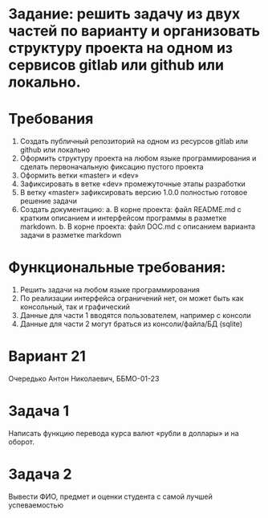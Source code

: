 # Задание: решить задачу из двух частей по варианту и организовать структуру проекта на одном из сервисов gitlab или github или локально.

# Требования
1.	Создать публичный репозиторий на одном из ресурсов gitlab или github или локально
2.	Оформить структуру проекта на любом языке программирования и сделать первоначальную фиксацию пустого проекта
3.	Оформить ветки «master» и «dev»
4.	Зафиксировать в ветке «dev» промежуточные этапы разработки
5.	В ветку «master» зафиксировать версию 1.0.0 полностью готовое решение задачи
6.	Создать документацию:
  a.	В корне проекта: файл README.md с кратким описанием и интерфейсом программы в разметке markdown.
  b.	В корне проекта: файл DOC.md с описанием варианта задачи в разметке markdown

# Функциональные требования:
1.	Решить задачи на любом языке программирования
2.	По реализации интерфейса ограничений нет, он может быть как консольный, так и графический
3.	Данные для части 1 вводятся пользователем, например с консоли
4.	Данные для части 2 могут браться из консоли/файла/БД (sqlite)

# Вариант 21
Очередько Антон Николаевич, ББМО-01-23

# Задача 1 
Написать функцию перевода курса валют «рубли в доллары» и на оборот.

# Задача 2
Вывести ФИО, предмет и оценки студента с самой лучшей успеваемостью

